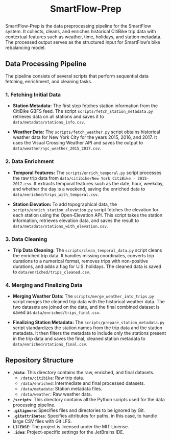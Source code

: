 # <p align="center">SmartFlow-Prep</p>

SmartFlow-Prep is the data preprocessing pipeline for the SmartFlow system. It collects, cleans, and enriches historical
CitiBike trip data with contextual features such as weather, time, holidays, and station metadata. The processed output
serves as the structured input for SmartFlow’s bike rebalancing model.

## Data Processing Pipeline

The pipeline consists of several scripts that perform sequential data fetching, enrichment, and cleaning tasks.

### 1. Fetching Initial Data

* **Station Metadata:** The first step fetches station information from the CitiBike GBFS feed. The script
  `scripts/fetch_station_metadata.py` retrieves data on all stations and saves it to `data/metadata/stations_info.csv`.

* **Weather Data:** The `scripts/fetch_weather.py` script obtains historical weather data for New York City for the
  years 2015, 2016, and 2017. It uses the Visual Crossing Weather API and saves the output to
  `data/weather/nyc_weather_2015_2017.csv`.

### 2. Data Enrichment

* **Temporal Features:** The `scripts/enrich_temporal.py` script processes the raw trip data from
  `data/citibike/New York CitiBike - 2015-2017.csv`. It extracts temporal features such as the date, hour, weekday, and
  whether the day is a weekend, saving the enriched data to `data/enriched/trips_with_temporal.csv`.

* **Station Elevation:** To add topographical data, the `scripts/enrich_station_elevation.py` script fetches the
  elevation for each station using the Open-Elevation API. This script takes the station information, retrieves
  elevation data, and saves the result to `data/metadata/stations_with_elevation.csv`.

### 3. Data Cleaning

* **Trip Data Cleaning:** The `scripts/clean_temporal_data.py` script cleans the enriched trip data. It handles missing
  coordinates, converts trip durations to a numerical format, removes trips with non-positive durations, and adds a flag
  for U.S. holidays. The cleaned data is saved to `data/enriched/trips_cleaned.csv`.

### 4. Merging and Finalizing Data

* **Merging Weather Data:** The `scripts/merge_weather_into_trips.py` script merges the cleaned trip data with the
  historical weather data. The two datasets are joined on the date, and the final combined dataset is saved as
  `data/enriched/trips_final.csv`.

* **Finalizing Station Metadata:** The `scripts/prepare_station_metadata.py` script standardizes the station names from
  the trip data and the station metadata. It then filters the metadata to include only the stations present in the trip
  data and saves the final, cleaned station metadata to `data/enriched/stations_final.csv`.

## Repository Structure

* **`/data`**: This directory contains the raw, enriched, and final datasets.
    * `/data/citibike`: Raw trip data.
    * `/data/enriched`: Intermediate and final processed datasets.
    * `/data/metadata`: Station metadata files.
    * `/data/weather`: Raw weather data.
* **`/scripts`**: This directory contains all the Python scripts used for the data processing pipeline.
* **`.gitignore`**: Specifies files and directories to be ignored by Git.
* **`.gitattributes`**: Specifies attributes for paths, in this case, to handle large CSV files with Git LFS.
* **`LICENSE`**: The project is licensed under the MIT License.
* **`.idea`**: Project-specific settings for the JetBrains IDE.